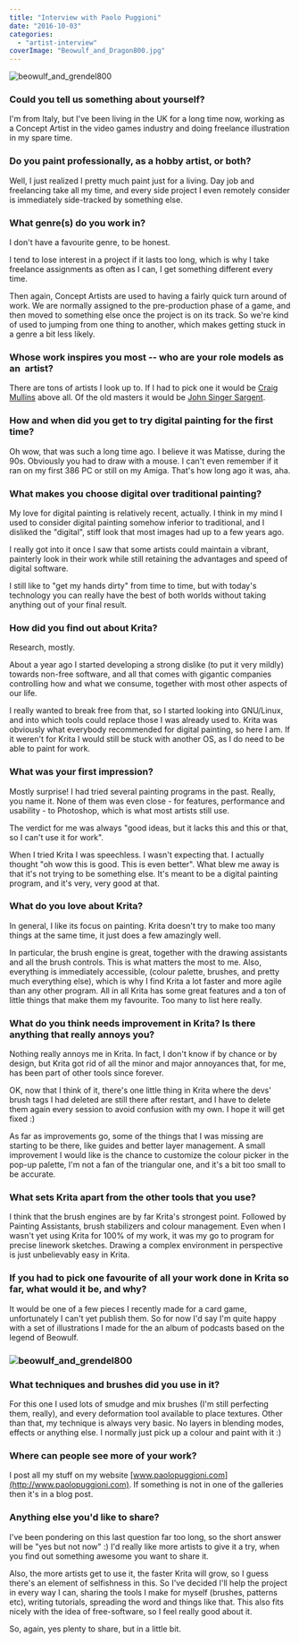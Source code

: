```yaml
---
title: "Interview with Paolo Puggioni"
date: "2016-10-03"
categories: 
  - "artist-interview"
coverImage: "Beowulf_and_Dragon800.jpg"
---
```


![beowulf_and_grendel800](../images/Beowulf_and_Grendel800.jpg)

### Could you tell us something about yourself?

I'm from Italy, but I've been living in the UK for a long time now, working as a Concept Artist in the video games industry and doing freelance illustration in my spare time.

### Do you paint professionally, as a hobby artist, or both?

Well, I just realized I pretty much paint just for a living. Day job and freelancing take all my time, and every side project I even remotely consider is immediately side-tracked by something else.

### What genre(s) do you work in?

I don't have a favourite genre, to be honest.

I tend to lose interest in a project if it lasts too long, which is why I take freelance assignments as often as I can, I get something different every time.

Then again, Concept Artists are used to having a fairly quick turn around of work. We are normally assigned to the pre-production phase of a game, and then moved to something else once the project is on its track. So we're kind of used to jumping from one thing to another, which makes getting stuck in a genre a bit less likely.

### Whose work inspires you most -- who are your role models as an  artist?

There are tons of artists I look up to. If I had to pick one it would be [Craig Mullins](http://www.goodbrush.com) above all. Of the old masters it would be [John Singer Sargent](http://www.johnsingersargent.org/).

### How and when did you get to try digital painting for the first time?

Oh wow, that was such a long time ago. I believe it was Matisse, during the 90s. Obviously you had to draw with a mouse. I can't even remember if it ran on my first 386 PC or still on my Amiga. That's how long ago it was, aha.

### What makes you choose digital over traditional painting?

My love for digital painting is relatively recent, actually. I think in my mind I used to consider digital painting somehow inferior to traditional, and I disliked the "digital", stiff look that most images had up to a few years ago.

I really got into it once I saw that some artists could maintain a vibrant, painterly look in their work while still retaining the advantages and speed of digital software.

I still like to "get my hands dirty" from time to time, but with today's technology you can really have the best of both worlds without taking anything out of your final result.

### How did you find out about Krita?

Research, mostly.

About a year ago I started developing a strong dislike (to put it very mildly) towards non-free software, and all that comes with gigantic companies controlling how and what we consume, together with most other aspects of our life.

I really wanted to break free from that, so I started looking into GNU/Linux, and into which tools could replace those I was already used to. Krita was obviously what everybody recommended for digital painting, so here I am. If it weren't for Krita I would still be stuck with another OS, as I do need to be able to paint for work.

### What was your first impression?

Mostly surprise! I had tried several painting programs in the past. Really, you name it. None of them was even close - for features, performance and usability - to Photoshop, which is what most artists still use.

The verdict for me was always "good ideas, but it lacks this and this or that, so I can't use it for work".

When I tried Krita I was speechless. I wasn't expecting that. I actually thought "oh wow this is good. This is even better". What blew me away is that it's not trying to be something else. It's meant to be a digital painting program, and it's very, very good at that.

### What do you love about Krita?

In general, I like its focus on painting. Krita doesn't try to make too many things at the same time, it just does a few amazingly well.

In particular, the brush engine is great, together with the drawing assistants and all the brush controls. This is what matters the most to me. Also, everything is immediately accessible, (colour palette, brushes, and pretty much everything else), which is why I find Krita a lot faster and more agile than any other program. All in all Krita has some great features and a ton of little things that make them my favourite. Too many to list here really.

### What do you think needs improvement in Krita? Is there anything that really annoys you?

Nothing really annoys me in Krita. In fact, I don't know if by chance or by design, but Krita got rid of all the minor and major annoyances that, for me, has been part of other tools since forever.

OK, now that I think of it, there's one little thing in Krita where the devs' brush tags I had deleted are still there after restart, and I have to delete them again every session to avoid confusion with my own. I hope it will get fixed :)

As far as improvements go, some of the things that I was missing are starting to be there, like guides and better layer management. A small improvement I would like is the chance to customize the colour picker in the pop-up palette, I'm not a fan of the triangular one, and it's a bit too small to be accurate.

### What sets Krita apart from the other tools that you use?

I think that the brush engines are by far Krita's strongest point. Followed by Painting Assistants, brush stabilizers and colour management. Even when I wasn't yet using Krita for 100% of my work, it was my go to program for precise linework sketches. Drawing a complex environment in perspective is just unbelievably easy in Krita.

### If you had to pick one favourite of all your work done in Krita so far, what would it be, and why?

It would be one of a few pieces I recently made for a card game, unfortunately I can't yet publish them. So for now I'd say I'm quite happy with a set of illustrations I made for the an album of podcasts based on the legend of Beowulf.

### ![beowulf_and_grendel800](../images/Beowulf_and_Grendel800.jpg)

### What techniques and brushes did you use in it?

For this one I used lots of smudge and mix brushes (I'm still perfecting them, really), and every deformation tool available to place textures. Other than that, my technique is always very basic. No layers in blending modes, effects or anything else. I normally just pick up a colour and paint with it :)

### Where can people see more of your work?

I post all my stuff on my website [www.paolopuggioni.com](http://www.paolopuggioni.com). If something is not in one of the galleries then it's in a blog post.

### Anything else you'd like to share?

I've been pondering on this last question far too long, so the short answer will be "yes but not now" :) I'd really like more artists to give it a try, when you find out something awesome you want to share it.

Also, the more artists get to use it, the faster Krita will grow, so I guess there's an element of selfishness in this. So I've decided I'll help the project in every way I can, sharing the tools I make for myself (brushes, patterns etc), writing tutorials, spreading the word and things like that. This also fits nicely with the idea of free-software, so I feel really good about it.

So, again, yes plenty to share, but in a little bit.
